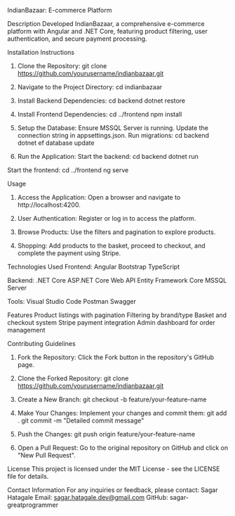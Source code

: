 IndianBazaar: E-commerce Platform

Description
Developed IndianBazaar, a comprehensive e-commerce platform with Angular and .NET Core, featuring product filtering, user authentication, and secure payment processing.

Installation Instructions
1. Clone the Repository:
	git clone https://github.com/yourusername/indianbazaar.git

2. Navigate to the Project Directory:
	cd indianbazaar

3. Install Backend Dependencies:
	cd backend
	dotnet restore

4. Install Frontend Dependencies:
	cd ../frontend
	npm install

5. Setup the Database:
Ensure MSSQL Server is running.
Update the connection string in appsettings.json.
Run migrations:
	cd backend
	dotnet ef database update

6. Run the Application:
Start the backend:
	cd backend
	dotnet run

Start the frontend:
	cd ../frontend
	ng serve

Usage
1. Access the Application:
	Open a browser and navigate to http://localhost:4200.

2. User Authentication:
	Register or log in to access the platform.

3. Browse Products:
	Use the filters and pagination to explore products.

4. Shopping:
	Add products to the basket, proceed to checkout, and complete the payment using Stripe.

Technologies Used
Frontend:
Angular
Bootstrap
TypeScript

Backend:
.NET Core
ASP.NET Core Web API
Entity Framework Core
MSSQL Server

Tools:
Visual Studio Code
Postman
Swagger

Features
Product listings with pagination
Filtering by brand/type
Basket and checkout system
Stripe payment integration
Admin dashboard for order management

Contributing Guidelines
1. Fork the Repository:
Click the Fork button in the repository's GitHub page.

2. Clone the Forked Repository:
	git clone https://github.com/yourusername/indianbazaar.git

3. Create a New Branch:
	git checkout -b feature/your-feature-name

4. Make Your Changes:
Implement your changes and commit them:
	git add .
	git commit -m "Detailed commit message"

5. Push the Changes:
	git push origin feature/your-feature-name

6. Open a Pull Request:
	Go to the original repository on GitHub and click on "New Pull Request".

License
This project is licensed under the MIT License - see the LICENSE file for details.

Contact Information
For any inquiries or feedback, please contact:
Sagar Hatagale
Email: sagar.hatagale.dev@gmail.com
GitHub: sagar-greatprogrammer
